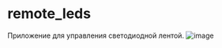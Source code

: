 # remote_leds

Приложение для управления светодиодной лентой.
![image](https://github.com/Drimkaa/Remote_LEDs/assets/99085360/6500ce52-1911-4201-9d39-ed967d01d95e)
